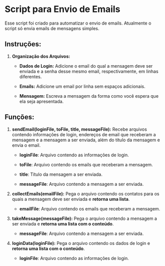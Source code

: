 # Script para Envio de Emails

Esse script foi criado para automatizar o envio de emails.
Atualmente o script só envia emails de mensagens simples.

## Instruções:
1. **Organização dos Arquivos:**
    - **Dados de Login:**
    Adicione o email do qual a mensagem deve ser enviada e a senha desse mesmo email, respectivamente, em linhas diferentes.

    - **Emails:**
    Adicione um email por linha sem espaços adicionais.

    - **Mensagem:**
    Escreva a mensagem da forma como você espera que ela seja apresentada.

## Funções:

1. **sendEmail(loginFile, toFile, title, messageFile):**
Recebe arquivos contendo informações de login,  endereços de email que receberam a mensagem e a mensagem a ser enviada, além do título da mensagem e envia o email.

    - **loginFile**: Arquivo contendo as informações de login.

    - **toFile**: Arquivo contendo os emails que receberam a mensagem.

    - **title**: Título da mensagem a ser enviada.

    - **messageFile**: Arquivo contendo a mensagem a ser enviada.


2. **collectEmails(emailFile):**
Pega o arquivo contendo os contatos para os quais a mensagem deve ser enviada e **retorna uma lista**.

    - **emailFile**: Arquivo contendo os emails que receberam a mensagem.


3. **takeMessage(messageFile):**
Pega o arquivo contendo a mensagem a ser enviada e **retorna uma lista com o conteúdo**.

    - **messageFile**: Arquivo contendo a mensagem a ser enviada.

4. **loginData(loginFile):**
Pega o arquivo contendo os dados de login e **retorna uma lista com o conteúdo**.

    - **loginFile**: Arquivo contendo as informações de login.